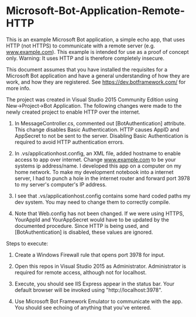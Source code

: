 # Microsoft-Bot-Application-Remote-HTTP
This is an example Microsoft Bot application, a simple echo app, that uses HTTP (not HTTPS) to communicate with a remote server (e.g. www.example.com). This example is intended for use as a proof of concept only. Warning: It uses HTTP and is therefore completely insecure. 

This document assumes that you have installed the requisites for a Microsoft Bot application and have a general understanding of how they are work, and how they are registered. See https://dev.botframework.com/ for more info.

The project was created in Visual Studio 2015 Community Edition using New->Project->Bot Application. The following changes were made to the newly created project to enable HTTP over the internet.

1. In MessageController.cs, commented out [BotAuthentication] attribute. This change disables Basic Authentication. HTTP causes AppID and AppSecret to not be sent to the server. Disabling Basic Authentication is required to avoid HTTP authentication errors.

2. In .vs/applicationhost.config, an XML file, added hostname to enable access to app over internet. Change www.example.com to be your systems ip address/name. I developed this app on a computer on my home network. To make my development notebook into a internet server, I had to punch a hole in the internet router and forward port 3978 to my server's computer's IP address.

  <binding protocol="http" bindingInformation="*:3978:www.example.com" />
  
3. I see that .vs/applicationhost.config contains some hard coded paths my dev system. You may need to change them to correctly compile.

4. Note that Web.config has not been changed. If we were using HTTPS, YourAppId and YourAppSecret would have to be updated by the documented procedure. Since HTTP is being used, and [BotAuthentication] is disabled, these values are ignored.

    <add key="AppId" value="YourAppId" />
    <add key="AppSecret" value="YourAppSecret" />

Steps to execute:

1. Create a Windows Firewall rule that opens port 3978 for input.

2. Open this repos in Visual Studio 2015 as Administrator. Administrator is required for remote access, although not for localhost.

3. Execute, you should see IIS Express appear in the status bar. Your default browser will be invoked using "http://localhost:3978".

4. Use Microsoft Bot Framework Emulator to communicate with the app. You should see echoing of anything that you've entered.
